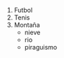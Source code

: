 1. Futbol
2. Tenis
3. Montaña
    * nieve
    * rio
    * piraguismo

              
              
              
              
              
